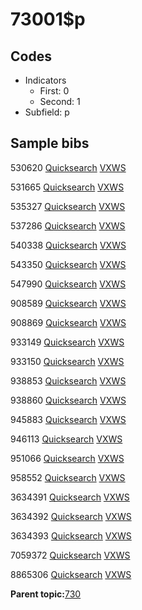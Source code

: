 # 73001$p

## Codes

-   Indicators
    -   First: 0
    -   Second: 1
-   Subfield: p

## Sample bibs

530620 [Quicksearch](https://search.library.yale.edu/catalog/530620) [VXWS](http://prodorbis.library.yale.edu:7014/vxws/GetHoldingsService?bibId=530620)

531665 [Quicksearch](https://search.library.yale.edu/catalog/531665) [VXWS](http://prodorbis.library.yale.edu:7014/vxws/GetHoldingsService?bibId=531665)

535327 [Quicksearch](https://search.library.yale.edu/catalog/535327) [VXWS](http://prodorbis.library.yale.edu:7014/vxws/GetHoldingsService?bibId=535327)

537286 [Quicksearch](https://search.library.yale.edu/catalog/537286) [VXWS](http://prodorbis.library.yale.edu:7014/vxws/GetHoldingsService?bibId=537286)

540338 [Quicksearch](https://search.library.yale.edu/catalog/540338) [VXWS](http://prodorbis.library.yale.edu:7014/vxws/GetHoldingsService?bibId=540338)

543350 [Quicksearch](https://search.library.yale.edu/catalog/543350) [VXWS](http://prodorbis.library.yale.edu:7014/vxws/GetHoldingsService?bibId=543350)

547990 [Quicksearch](https://search.library.yale.edu/catalog/547990) [VXWS](http://prodorbis.library.yale.edu:7014/vxws/GetHoldingsService?bibId=547990)

908589 [Quicksearch](https://search.library.yale.edu/catalog/908589) [VXWS](http://prodorbis.library.yale.edu:7014/vxws/GetHoldingsService?bibId=908589)

908869 [Quicksearch](https://search.library.yale.edu/catalog/908869) [VXWS](http://prodorbis.library.yale.edu:7014/vxws/GetHoldingsService?bibId=908869)

933149 [Quicksearch](https://search.library.yale.edu/catalog/933149) [VXWS](http://prodorbis.library.yale.edu:7014/vxws/GetHoldingsService?bibId=933149)

933150 [Quicksearch](https://search.library.yale.edu/catalog/933150) [VXWS](http://prodorbis.library.yale.edu:7014/vxws/GetHoldingsService?bibId=933150)

938853 [Quicksearch](https://search.library.yale.edu/catalog/938853) [VXWS](http://prodorbis.library.yale.edu:7014/vxws/GetHoldingsService?bibId=938853)

938860 [Quicksearch](https://search.library.yale.edu/catalog/938860) [VXWS](http://prodorbis.library.yale.edu:7014/vxws/GetHoldingsService?bibId=938860)

945883 [Quicksearch](https://search.library.yale.edu/catalog/945883) [VXWS](http://prodorbis.library.yale.edu:7014/vxws/GetHoldingsService?bibId=945883)

946113 [Quicksearch](https://search.library.yale.edu/catalog/946113) [VXWS](http://prodorbis.library.yale.edu:7014/vxws/GetHoldingsService?bibId=946113)

951066 [Quicksearch](https://search.library.yale.edu/catalog/951066) [VXWS](http://prodorbis.library.yale.edu:7014/vxws/GetHoldingsService?bibId=951066)

958552 [Quicksearch](https://search.library.yale.edu/catalog/958552) [VXWS](http://prodorbis.library.yale.edu:7014/vxws/GetHoldingsService?bibId=958552)

3634391 [Quicksearch](https://search.library.yale.edu/catalog/3634391) [VXWS](http://prodorbis.library.yale.edu:7014/vxws/GetHoldingsService?bibId=3634391)

3634392 [Quicksearch](https://search.library.yale.edu/catalog/3634392) [VXWS](http://prodorbis.library.yale.edu:7014/vxws/GetHoldingsService?bibId=3634392)

3634393 [Quicksearch](https://search.library.yale.edu/catalog/3634393) [VXWS](http://prodorbis.library.yale.edu:7014/vxws/GetHoldingsService?bibId=3634393)

7059372 [Quicksearch](https://search.library.yale.edu/catalog/7059372) [VXWS](http://prodorbis.library.yale.edu:7014/vxws/GetHoldingsService?bibId=7059372)

8865306 [Quicksearch](https://search.library.yale.edu/catalog/8865306) [VXWS](http://prodorbis.library.yale.edu:7014/vxws/GetHoldingsService?bibId=8865306)

**Parent topic:**[730](../../tags/730/730.md)

